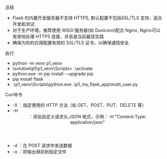 总结

 - Flask 的内置开发服务器不支持 HTTPS, 默认配置不包括SSL/TLS 支持，适合开发和测试
 - 对于生产环境，推荐使用 WSGI 服务器(如 Gunicorn)配合 Nginx, Nginx可以有效地处理 HTTPS 连接，并且是当前最佳实践
 - 确保为你的应用配置有效的 SSL/TLS 证书，以确保通信安全.


执行
- python -m venv p1_venv
- \solution\p1\p1_venv\Scripts> .\activate
- python.exe -m pip install --upgrade pip
- pip install flask
- .\p1_venv\Scripts\python.exe .\p1_my_flask_app\multi_user.py


Curl命令
- -X <COMMAND>：指定使用的 HTTP 方法（如 GET、POST、PUT、DELETE 等）    
- -H <header>：添加自定义请求头,JSON 格式，示例：-H "Content-Type: application/json"
- -d <data>：在 POST 请求中发送数据
- -o <file>：将输出保存到指定文件
